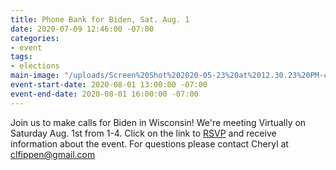 ```yaml
---
title: Phone Bank for Biden, Sat. Aug. 1
date: 2020-07-09 12:46:00 -07:00
categories:
- event
tags:
- elections
main-image: "/uploads/Screen%20Shot%202020-05-23%20at%2012.30.23%20PM-c4f6be.png"
event-start-date: 2020-08-01 13:00:00 -07:00
event-end-date: 2020-08-01 16:00:00 -07:00
---
```


Join us to make calls for Biden in Wisconsin! 
We're meeting Virtually on Saturday Aug. 1st from 1-4.  Click on the link to [RSVP](https://docs.google.com/forms/d/e/1FAIpQLSf23izXjl07_8qPNQ46ws5RYz5ZaKpxamK_bvSRY84bpf0bEg/viewform) and receive information about the event. For questions please contact Cheryl at clfippen@gmail.com
